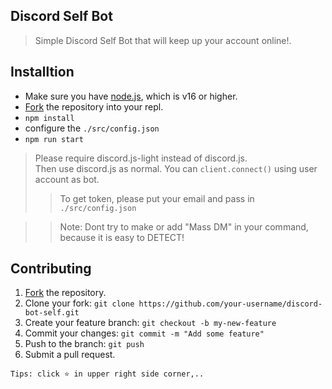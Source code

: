 ## Discord Self Bot
> Simple Discord Self Bot that will keep up your account online!.

## Installtion
- Make sure you have [node.js](https://nodejs.org/en/), which is v16 or higher.
- [Fork](https://replit.com/github/lazuee/discord-bot-self) the repository into your repl.
- `npm install`
- configure the `./src/config.json`
- `npm run start`

> Please require discord.js-light instead of discord.js.  
Then use discord.js as normal. You can `client.connect()` using user account as bot.
>> To get token, please put your email and pass in `./src/config.json` 

>> Note: Dont try to make or add "Mass DM" in your command, because it is easy to DETECT!

## Contributing
1.  [Fork](https://github.com/lazuee/discord-bot-self/fork) the repository.
2.  Clone your fork:  `git clone https://github.com/your-username/discord-bot-self.git`
3.  Create your feature branch:  `git checkout -b my-new-feature`
4.  Commit your changes:  `git commit -m "Add some feature"`
5.  Push to the branch:  `git push`
6.  Submit a pull request.


`Tips: click ⭐ in upper right side corner,..`